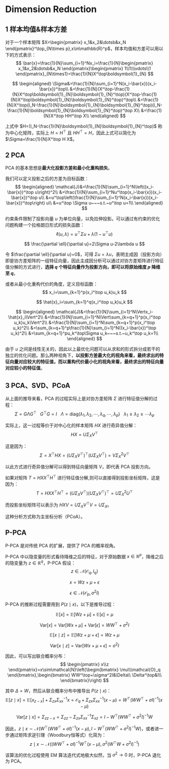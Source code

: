 # Dimension Reduction

## 1 样本均值&样本方差

对于一个样本矩阵 $X=\begin{pmatrix}
    x_1&x_2&\dotsb&x_N
\end{pmatrix}^\top_{N\times p},x\in\mathbb{R}^p$，样本均值和方差可以用以下的方式表示：
$$
\bar{x}=\frac{1}{N}\sum_{i=1}^Nx_i=\frac{1}{N}\begin{pmatrix}
    x_1&x_2&\dotsb&x_N
\end{pmatrix}\begin{pmatrix}
    1\\1\\\vdots\\1
\end{pmatrix}_{N\times1}=\frac{1}{N}X^\top\boldsymbol{1}_{N}
$$

$$
\begin{aligned}
    \Sigma&=\frac{1}{N}\sum_{i=1}^N(x_i-\bar{x})(x_i-\bar{x})^\top\\
    &=\frac{1}{N}(X^\top-\frac{1}{N}X^\top\boldsymbol{1}_{N}\boldsymbol{1}_{N}^\top)(X^\top-\frac{1}{N}X^\top\boldsymbol{1}_{N}\boldsymbol{1}_{N}^\top)^\top\\
    &=\frac{1}{N}X^\top(I_N-\frac{1}{N}\boldsymbol{1}_{N}\boldsymbol{1}_{N}^\top)(I_N-\frac{1}{N}\boldsymbol{1}_{N}\boldsymbol{1}_{N}^\top)^\top X\\
    &=\frac{1}{N}X^\top HH^\top X\\
\end{aligned}
$$

上式中 $H=(I_N-\frac{1}{N}\boldsymbol{1}_{N}\boldsymbol{1}_{N}^\top)$ 称为中心化矩阵，实际上 $H=H^\top$ 且 $HH^\top=H$，因此上式可以简化为 $\Sigma=\frac{1}{N}X^\top H X$。

## 2 PCA

PCA 的基本思想是**最大化投影方差和最小化重构损失**。

我们可以定义投影之后的方差为目标函数：
$$
\begin{aligned}
    \mathcal{J}&=\frac{1}{N}\sum_{i=1}^N\left((x_i-\bar{x})^\top u\right)^2\\
    &=\frac{1}{N}\sum_{i=1}^Nu^\top(x_i-\bar{x})(x_i-\bar{x})^\top u\\
    &=u^\top\left(\frac{1}{N}\sum_{i=1}^N(x_i-\bar{x})(x_i-\bar{x})^\top\right) u\\
    &=u^\top \Sigma u~~~s.t.~u^\top u=1\\
\end{aligned}
$$

约束条件限制了投影向量 $u$ 为单位向量，以免拉伸投影。可以通过有约束的优化问题构建一个拉格朗日形式的损失函数：
$$
\ell(u,\lambda)=u^\top \Sigma u+\lambda(1-u^\top u)
$$

$$
\frac{\partial \ell}{\partial u}=2\Sigma u-2\lambda u
$$

令 $\frac{\partial \ell}{\partial u}=0$，可得 $\Sigma u=\lambda u$，表明主成因（投影方向）即是协方差矩阵的一组特征向量，因此主成因分析可以通过对协方差矩阵进行特征值分解的方式进行，**选择 $q$ 个特征向量作为投影方向，即可以将原始维度 $p$ 降维至 $q$**。

或者从最小化重构代价的角度，定义目标函数：
$$
x_i=\sum_{k=1}^p(x_i^\top u_k)u_k
$$

$$
\hat{x}_i=\sum_{k=1}^q(x_i^\top u_k)u_k
$$

$$
\begin{aligned}
    \mathcal{J}&=\frac{1}{N}\sum_{i=1}^N\Vertx_i-\hat{x}_i\Vert^2\\
    &=\frac{1}{N}\sum_{i=1}^N\Vert\sum_{k=q+1}^p(x_i^\top u_k)u_k\Vert^2\\
    &=\frac{1}{N}\sum_{i=1}^N\sum_{k=q+1}^p(x_i^\top u_k)^2\\
    &=\sum_{k=q+1}^p\frac{1}{N}\sum_{i=1}^N((x_i-\bar{x})^\top u_k)^2\\
    &=\sum_{k=q+1}^pu_k^\top\Sigma u_k~~~s.t.~u_k^\top u_k=1\\
\end{aligned}
$$

由于 $u$ 之间是线性无关的，因此以上最优化问题可以从求和的形式拆分成若干的独立的优化问题。那么两种视角下，**以投影方差最大化的视角来看，最终求出的特征向量对应较大的特征值，而以重构代价最小化的视角来看，最终求出的特征向量对应较小的特征值**。

## 3 PCA、SVD、PCoA

从上面的推导来看，PCA 的过程实际上是对协方差矩阵 $\Sigma$ 进行特征值分解的过程：
$$
\Sigma=G\Lambda G^\top~~~G^\top G=I~~~\Lambda=\mathrm{diag}(\lambda_1,\lambda_2,\dotsb,\lambda_q,\dotsb,\lambda_p)~~~\lambda_1\geq\lambda_2\geq\dotsb\lambda_p
$$

实际上，这一过程等价于对中心化的样本矩阵 $HX$ 进行奇异值分解：
$$
HX=U\Sigma_X V^\top
$$

这是因为：
$$
\Sigma=X^\top HX=(U\Sigma_X V^\top)^\top(U\Sigma_X V^\top)=V\Sigma_X^2V^\top
$$

以此方式进行奇异值分解可以得到特征向量矩阵 $V$，即代表 PCA 投影方向。

如果对矩阵 $T=HXX^\top H^\top$ 进行特征值分解,则可以直接得到投影坐标矩阵，这是因为：
$$
T=HXX^\top H^\top=(U\Sigma_X V^\top)(U\Sigma_X V^\top)^\top=U\Sigma_X^2U^\top
$$

而投影坐标矩阵可以表示为 $HXV=U\Sigma_X V^\top V=U\Sigma_X$。

这种分析方式称为主坐标分析（PCoA）。

## P-PCA

P-PCA 是对传统 PCA 的扩展，提供了 PCA 的概率视角。

P-PCA 中以隐变量的形式看待降维之后的特征，对于原始数据 $x\in\mathbb{R}^p$，降维之后的隐变量为 $z\in\mathbb{R}^q$，P-PCA 假设：
$$
z\in\mathcal{N}(\mathcal{O}_q,I_q)
$$

$$
x=Wz+\mu+\epsilon
$$

$$
\epsilon\in\mathcal{N}(\mathcal{O}_p,\sigma^2I)
$$

P-PCA 的推断过程需要用到 $P(z\mid x)$，以下是推导过程：

$$
\mathbb{E}[x]=\mathbb{E}[Wz+\mu]+\mathbb{E}[\epsilon]=\mu
$$

$$
\mathrm{Var}[x]=\mathrm{Var}[Wx+\mu]+\mathrm{Var}[\epsilon]=WW^\top+\sigma^2I
$$

$$
\mathbb{E}[x\mid z]=\mathbb{E}[Wz+\mu+\epsilon]=Wz+\mu
$$

$$
\mathrm{Var}[x\mid z]=\mathrm{Var}[Wx+\mu+\epsilon]=\sigma^2I
$$

因此，可以写出联合概率分布：
$$
\begin{pmatrix}
    x\\z
\end{pmatrix}=x\sim\mathcal{N}\left(\begin{bmatrix}
    \mu\\\mathcal{O}_q
\end{bmatrix},\begin{bmatrix}
    WW^\top+\sigma^2I&\Delta\\
    \Delta^\top&I\\
\end{bmatrix}\right)
$$

其中 $\Delta=W$，然后从联合概率分布中推导出 $P(z\mid x)$：
$$
\mathbb{E}[z\mid x]=\mathbb{E}[x_{z-x}]+\Sigma_{zx}\Sigma_{xx}^{-1}x=\mathcal{O}_q+\Sigma_{zx}\Sigma_{xx}^{-1}(x-\mu)=W^\top(WW^\top+\sigma I)^{-1}(x-\mu)
$$

$$
\mathrm{Var}[z\mid x]=\Sigma_{zz-x}=\Sigma_{zz}-\Sigma_{zx}\Sigma_{xx}^{-1}\Sigma_{xz}=I-W^\top(WW^\top+\sigma^2I)^{-1}W
$$

因此，$z\mid x\sim\mathcal{N}(W^\top(WW^\top+\sigma I)^{-1}(x-\mu),I-W^\top(WW^\top+\sigma^2I)^{-1}W)$，或者进一步通过矩阵求逆引理（Woodbury恒等式）化简为：
$$
z\mid x\sim\mathcal{N}((WW^\top+\sigma I)^{-1}W^\top(x-\mu),\sigma^2(W^\top W+\sigma^2I)^{-1})
$$

该算法的优化过程使用 EM 算法迭代式地极大似然，当 $\sigma^2\rightarrow 0$ 时，P-PCA 退化为 PCA。
